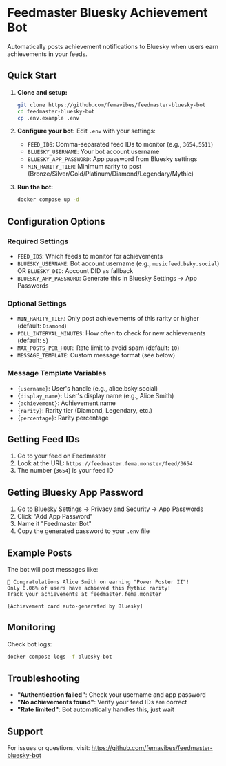# Feedmaster Bluesky Achievement Bot

Automatically posts achievement notifications to Bluesky when users earn achievements in your feeds.

## Quick Start

1. **Clone and setup:**
   ```bash
   git clone https://github.com/femavibes/feedmaster-bluesky-bot
   cd feedmaster-bluesky-bot
   cp .env.example .env
   ```

2. **Configure your bot:**
   Edit `.env` with your settings:
   - `FEED_IDS`: Comma-separated feed IDs to monitor (e.g., `3654,5511`)
   - `BLUESKY_USERNAME`: Your bot account username
   - `BLUESKY_APP_PASSWORD`: App password from Bluesky settings
   - `MIN_RARITY_TIER`: Minimum rarity to post (Bronze/Silver/Gold/Platinum/Diamond/Legendary/Mythic)

3. **Run the bot:**
   ```bash
   docker compose up -d
   ```

## Configuration Options

### Required Settings
- `FEED_IDS`: Which feeds to monitor for achievements
- `BLUESKY_USERNAME`: Bot account username (e.g., `musicfeed.bsky.social`) OR `BLUESKY_DID`: Account DID as fallback
- `BLUESKY_APP_PASSWORD`: Generate this in Bluesky Settings → App Passwords

### Optional Settings
- `MIN_RARITY_TIER`: Only post achievements of this rarity or higher (default: `Diamond`)
- `POLL_INTERVAL_MINUTES`: How often to check for new achievements (default: `5`)
- `MAX_POSTS_PER_HOUR`: Rate limit to avoid spam (default: `10`)
- `MESSAGE_TEMPLATE`: Custom message format (see below)

### Message Template Variables
- `{username}`: User's handle (e.g., alice.bsky.social)
- `{display_name}`: User's display name (e.g., Alice Smith)
- `{achievement}`: Achievement name
- `{rarity}`: Rarity tier (Diamond, Legendary, etc.)
- `{percentage}`: Rarity percentage

## Getting Feed IDs

1. Go to your feed on Feedmaster
2. Look at the URL: `https://feedmaster.fema.monster/feed/3654`
3. The number (`3654`) is your feed ID

## Getting Bluesky App Password

1. Go to Bluesky Settings → Privacy and Security → App Passwords
2. Click "Add App Password"
3. Name it "Feedmaster Bot"
4. Copy the generated password to your `.env` file

## Example Posts

The bot will post messages like:
```
🎉 Congratulations Alice Smith on earning "Power Poster II"! 
Only 0.06% of users have achieved this Mythic rarity! 
Track your achievements at feedmaster.fema.monster

[Achievement card auto-generated by Bluesky]
```

## Monitoring

Check bot logs:
```bash
docker compose logs -f bluesky-bot
```

## Troubleshooting

- **"Authentication failed"**: Check your username and app password
- **"No achievements found"**: Verify your feed IDs are correct
- **"Rate limited"**: Bot automatically handles this, just wait

## Support

For issues or questions, visit: https://github.com/femavibes/feedmaster-bluesky-bot